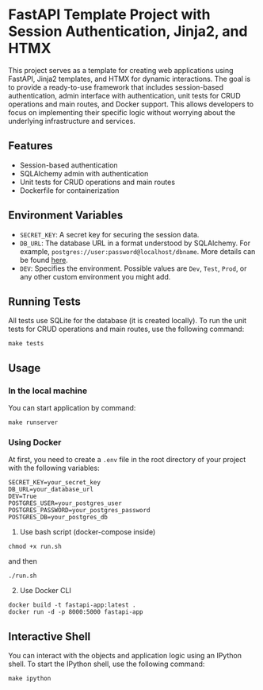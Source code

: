 # FastAPI Template Project with Session Authentication, Jinja2, and HTMX

This project serves as a template for creating web applications using FastAPI, Jinja2 templates, and HTMX for dynamic interactions. The goal is to provide a ready-to-use framework that includes session-based authentication, admin interface with authentication, unit tests for CRUD operations and main routes, and Docker support. This allows developers to focus on implementing their specific logic without worrying about the underlying infrastructure and services.

## Features
- Session-based authentication
- SQLAlchemy admin with authentication
- Unit tests for CRUD operations and main routes
- Dockerfile for containerization

## Environment Variables
- `SECRET_KEY`: A secret key for securing the session data.
- `DB_URL`: The database URL in a format understood by SQLAlchemy. For example, `postgres://user:password@localhost/dbname`. More details can be found [here](https://pypi.org/project/dj-database-url/).
- `DEV`: Specifies the environment. Possible values are `Dev`, `Test`, `Prod`, or any other custom environment you might add.

## Running Tests
All tests use SQLite for the database (it is created locally). To run the unit tests for CRUD operations and main routes, use the following command:
```shell
make tests
```

## Usage

### In the local machine
You can start application by command:
```shell
make runserver
```

### Using Docker

At first, you need to create a `.env` file in the root directory of your project with the following variables:

```plaintext
SECRET_KEY=your_secret_key
DB_URL=your_database_url
DEV=True
POSTGRES_USER=your_postgres_user
POSTGRES_PASSWORD=your_postgres_password
POSTGRES_DB=your_postgres_db
```

1. Use bash script (docker-compose inside)
```shell
chmod +x run.sh
```
and then
```shell
./run.sh
```
2. Use Docker CLI
```shell
docker build -t fastapi-app:latest .
docker run -d -p 8000:5000 fastapi-app
```
## Interactive Shell
You can interact with the objects and application logic using an IPython shell. To start the IPython shell, use the following command:
```shell
make ipython
```